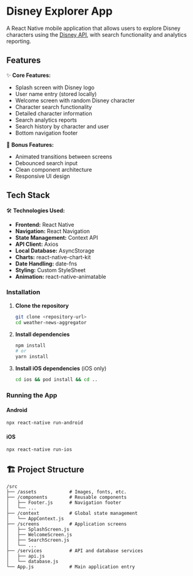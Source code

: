 # Disney Explorer App

A React Native mobile application that allows users to explore Disney characters using the [Disney API](https://disneyapi.dev), with search functionality and analytics reporting.


## Features

✨ **Core Features:**
- Splash screen with Disney logo
- User name entry (stored locally)
- Welcome screen with random Disney character
- Character search functionality
- Detailed character information
- Search analytics reports
- Search history by character and user
- Bottom navigation footer

🎁 **Bonus Features:**
- Animated transitions between screens
- Debounced search input
- Clean component architecture
- Responsive UI design

## Tech Stack

🛠 **Technologies Used:**
- **Frontend:** React Native
- **Navigation:** React Navigation
- **State Management:** Context API
- **API Client:** Axios
- **Local Database:** AsyncStorage
- **Charts:** react-native-chart-kit
- **Date Handling:** date-fns
- **Styling:** Custom StyleSheet
- **Animation:** react-native-animatable


### Installation

1. **Clone the repository**
   ```bash
   git clone <repository-url>
   cd weather-news-aggregator
   ```

2. **Install dependencies**
   ```bash
   npm install
   # or
   yarn install
   ```

3. **Install iOS dependencies** (iOS only)
   ```bash
   cd ios && pod install && cd ..
   ```


### Running the App

#### Android
```bash
npx react-native run-android
```

#### iOS
```bash
npx react-native run-ios
```

## 🏗️ Project Structure

```
/src
├── /assets            # Images, fonts, etc.
├── /components        # Reusable components
│   ├── Footer.js      # Navigation footer
│   └── ...
├── /context           # Global state management
│   └── AppContext.js
├── /screens           # Application screens
│   ├── SplashScreen.js
│   ├── WelcomeScreen.js
│   ├── SearchScreen.js
│   └── ...
├── /services          # API and database services
│   ├── api.js
│   └── database.js
└── App.js             # Main application entry
```



